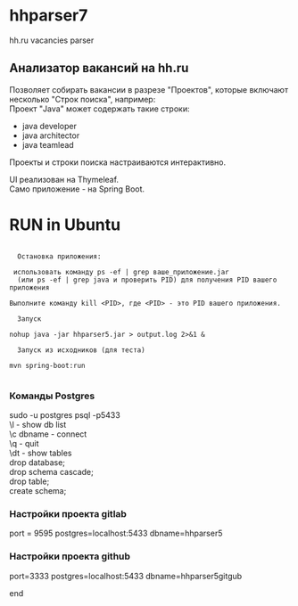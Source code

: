 # hhparser7
hh.ru vacancies parser

## Анализатор вакансий на hh.ru  

Позволяет собирать вакансии в разрезе "Проектов", которые включают несколько "Строк поиска", например:  
Проект "Java" может содержать такие строки:  
- java developer  
- java architector  
- java teamlead  

Проекты и строки поиска настраиваются интерактивно.  

UI реализован на Thymeleaf.  
Само приложение - на Spring Boot.  

# RUN in Ubuntu

```

  Остановка приложения:
 
 использовать команду ps -ef | grep ваше_приложение.jar
  (или ps -ef | grep java и проверить PID) для получения PID вашего приложения

Выполните команду kill <PID>, где <PID> - это PID вашего приложения.

  Запуск
  
nohup java -jar hhparser5.jar > output.log 2>&1 &

  Запуск из исходников (для теста)  

mvn spring-boot:run
  
```

### Команды Postgres
sudo -u postgres psql -p5433  
\l - show db list  
\c dbname - connect  
\q - quit  
\dt - show tables  
drop database;  
drop schema cascade;  
drop table;  
create schema;

### Настройки проекта gitlab

port = 9595
postgres=localhost:5433
dbname=hhparser5

### Настройки проекта github

port=3333
postgres=localhost:5433
dbname=hhparser5gitgub

end  
